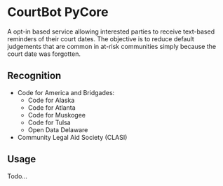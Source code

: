 # CourtBot PyCore

A opt-in based service allowing interested parties to receive text-based reminders of their court dates.  The objective is to reduce default judgements that are common in at-risk communities simply because the court date was forgotten.

##  Recognition
* Code for America and Bridgades:
    * Code for Alaska
    * Code for Atlanta
    * Code for Muskogee
    * Code for Tulsa
    * Open Data Delaware
* Community Legal Aid Society (CLASI)

## Usage

Todo...